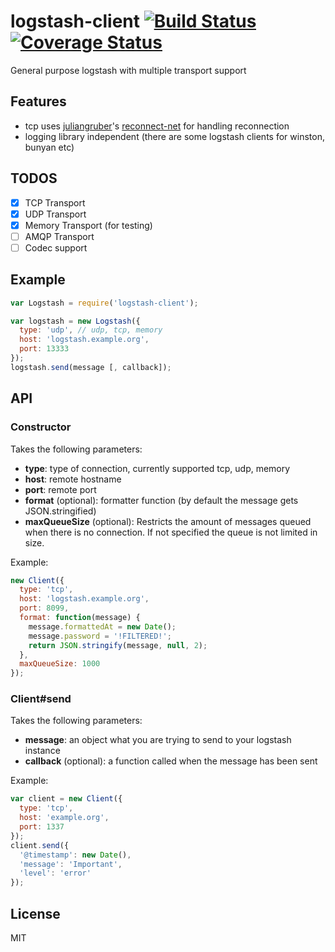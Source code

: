 # logstash-client [![Build Status](https://travis-ci.org/purposeindustries/node-logstash-client.svg)](https://travis-ci.org/purposeindustries/node-logstash-client) [![Coverage Status](https://coveralls.io/repos/purposeindustries/node-logstash-client/badge.png)](https://coveralls.io/r/purposeindustries/node-logstash-client)

General purpose logstash with multiple transport support

## Features

* tcp uses [juliangruber](https://github.com/juliangruber)'s [reconnect-net](https://github.com/juliangruber/reconnect-net) for handling reconnection
* logging library independent (there are some logstash clients for winston, bunyan etc)

## TODOS

* [x] TCP Transport
* [x] UDP Transport
* [x] Memory Transport (for testing)
* [ ] AMQP Transport
* [ ] Codec support

## Example

```js
var Logstash = require('logstash-client');

var logstash = new Logstash({
  type: 'udp', // udp, tcp, memory
  host: 'logstash.example.org',
  port: 13333
});
logstash.send(message [, callback]);
```

## API

### Constructor

Takes the following parameters:
* **type**: type of connection, currently supported tcp, udp, memory
* **host**: remote hostname
* **port**: remote port
* **format** (optional): formatter function (by default the message gets JSON.stringified)
* **maxQueueSize** (optional): Restricts the amount of messages queued when there is no connection. If not specified the queue is not limited in size.

Example:

```js
new Client({
  type: 'tcp',
  host: 'logstash.example.org',
  port: 8099,
  format: function(message) {
    message.formattedAt = new Date();
    message.password = '!FILTERED!';
    return JSON.stringify(message, null, 2);
  },
  maxQueueSize: 1000
});
```

### Client#send

Takes the following parameters:

* **message**: an object what you are trying to send to your logstash instance
* **callback** (optional): a function called when the message has been sent

Example:

```js
var client = new Client({
  type: 'tcp',
  host: 'example.org',
  port: 1337
});
client.send({
  '@timestamp': new Date(),
  'message': 'Important',
  'level': 'error'
});
```

## License

MIT
